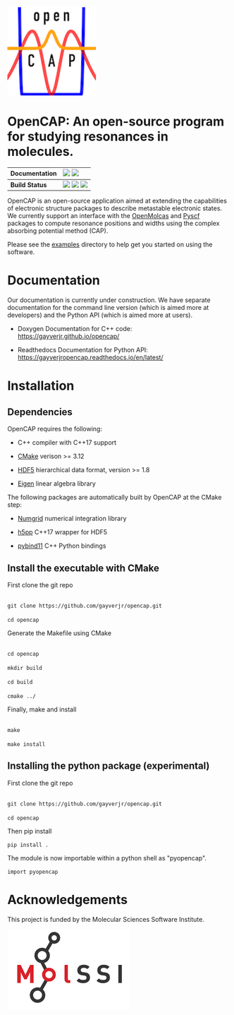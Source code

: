 <div align="left">
  <img src="https://github.com/gayverjr/opencap/blob/master/images/opencap_logo.png" height="200px">
</div>

# OpenCAP: An open-source program for studying resonances in molecules.                                                               
| **Documentation** | [![][docs-img]][docs-url] [![][rtd-img]][rtd-url] |
| :------ | :------- |
| **Build Status**  | [![][travis-img]][travis-url] [![][cov-img]][cov-url] [![][lgtm-img]][lgtm-url]  |

[docs-img]: https://img.shields.io/badge/doc-latest-blue.svg
[docs-url]: https://gayverjr.github.io/opencap/
[travis-img]: https://travis-ci.com/gayverjr/opencap.svg?branch=master
[travis-url]: https://travis-ci.com/gayverjr/opencap
[lgtm-img]: https://img.shields.io/lgtm/grade/cpp/g/gayverjr/opencap.svg?logo=lgtm&logoWidth=18
[lgtm-url]: https://lgtm.com/projects/g/gayverjr/opencap/context:cpp
[rtd-img]: https://readthedocs.org/projects/gayverjropencap/badge/?version=latest
[rtd-url]: https://gayverjropencap.readthedocs.io/en/latest/?badge=latest
[cov-img]: https://codecov.io/gh/gayverjr/opencap/branch/master/graph/badge.svg
[cov-url]: https://codecov.io/gh/gayverjr/opencap/branch/master

OpenCAP is an open-source application aimed at extending the capabilities of electronic structure packages to describe metastable electronic states. 
We currently support an interface with the [OpenMolcas](https://gitlab.com/Molcas/OpenMolcas) and [Pyscf](https://github.com/pyscf/pyscf) packages to 
compute resonance positions and widths using the complex absorbing potential method (CAP). 

Please see the [examples](https://github.com/gayverjr/opencap/tree/master/examples) directory 
to help get you started on using the software.

# Documentation
Our documentation is currently under construction. We have separate documentation for the 
command line version (which is aimed more at developers) and the Python API (which is aimed 
more at users).

* Doxygen Documentation for C++ code: https://gayverjr.github.io/opencap/

* Readthedocs Documentation for Python API: https://gayverjropencap.readthedocs.io/en/latest/


# Installation

## Dependencies

OpenCAP requires the following:

*  C++ compiler with C++17 support

* [CMake](https://cmake.org/)  verison >= 3.12

* [HDF5](https://www.hdfgroup.org/solutions/hdf5/) hierarchical data format, version >= 1.8

* [Eigen](http://eigen.tuxfamily.org/dox/) linear algebra library

The following packages are automatically built by OpenCAP at the CMake step:

* [Numgrid](https://github.com/dftlibs/numgrid) numerical integration library

* [h5pp](https://github.com/DavidAce/h5pp) C++17 wrapper for HDF5

* [pybind11](https://github.com/pybind/pybind11) C++ Python bindings

## Install the executable with CMake

First clone the git repo

```

git clone https://github.com/gayverjr/opencap.git

cd opencap

```

Generate the Makefile using CMake

```

cd opencap

mkdir build

cd build

cmake ../

```

Finally, make and install

```

make

make install

```

## Installing the python package (experimental)

First clone the git repo

```

git clone https://github.com/gayverjr/opencap.git

cd opencap

```

Then pip install

```
pip install .

```

The module is now importable within a python shell as "pyopencap".

```
import pyopencap
```

# Acknowledgements
This project is funded by the Molecular Sciences Software Institute.


![MolSSI logo](https://github.com/gayverjr/OpenCAP/blob/master/images/molssi_logo.png)

